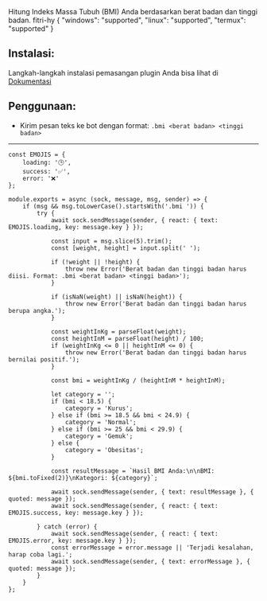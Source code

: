<title>BMI Kalkulator</title>
<desc>Hitung Indeks Massa Tubuh (BMI) Anda berdasarkan berat badan dan tinggi badan.</desc>
<github>fitri-hy</github>
<support>
  {
    "windows": "supported",
    "linux": "supported",
    "termux": "supported"
  }
</support>

## Instalasi:
Langkah-langkah instalasi pemasangan plugin Anda bisa lihat di [Dokumentasi](/docs#Plugin)

## Penggunaan:
- Kirim pesan teks ke bot dengan format: `.bmi <berat badan> <tinggi badan>`

---

```
const EMOJIS = {
    loading: '🕒',
    success: '✅',
    error: '❌'
};

module.exports = async (sock, message, msg, sender) => {
    if (msg && msg.toLowerCase().startsWith('.bmi ')) {
        try {
			await sock.sendMessage(sender, { react: { text: EMOJIS.loading, key: message.key } });

            const input = msg.slice(5).trim();
            const [weight, height] = input.split(' ');

            if (!weight || !height) {
                throw new Error('Berat badan dan tinggi badan harus diisi. Format: .bmi <berat badan> <tinggi badan>');
            }

            if (isNaN(weight) || isNaN(height)) {
                throw new Error('Berat badan dan tinggi badan harus berupa angka.');
            }

            const weightInKg = parseFloat(weight);
            const heightInM = parseFloat(height) / 100;
            if (weightInKg <= 0 || heightInM <= 0) {
                throw new Error('Berat badan dan tinggi badan harus bernilai positif.');
            }

            const bmi = weightInKg / (heightInM * heightInM);

            let category = '';
            if (bmi < 18.5) {
                category = 'Kurus';
            } else if (bmi >= 18.5 && bmi < 24.9) {
                category = 'Normal';
            } else if (bmi >= 25 && bmi < 29.9) {
                category = 'Gemuk';
            } else {
                category = 'Obesitas';
            }

            const resultMessage = `Hasil BMI Anda:\n\nBMI: ${bmi.toFixed(2)}\nKategori: ${category}`;

            await sock.sendMessage(sender, { text: resultMessage }, { quoted: message });
			await sock.sendMessage(sender, { react: { text: EMOJIS.success, key: message.key } });

        } catch (error) {
			await sock.sendMessage(sender, { react: { text: EMOJIS.error, key: message.key } });
			const errorMessage = error.message || 'Terjadi kesalahan, harap coba lagi.';
            await sock.sendMessage(sender, { text: errorMessage }, { quoted: message });
        }
    }
};
```